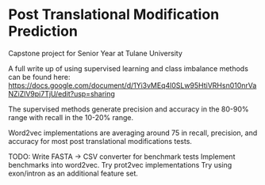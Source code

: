 # Post Translational Modification Prediction 
Capstone project for Senior Year at Tulane University 

A full write up of using supervised learning and class imbalance methods can be found here: https://docs.google.com/document/d/1Yi3vMEq4l0SLw95HtiVRHsn010nrVaNZiZlV9pi7TjU/edit?usp=sharing 


The supervised methods generate precision and accuracy in the 80-90% range with recall in the 10-20% range.


Word2vec implementations are averaging around 75 in recall, precision, and accuracy for most post translational modifications tests. 


TODO:
Write FASTA -> CSV converter for benchmark tests
Implement benchmarks into word2vec.
Try prot2vec implementations
Try using exon/intron as an additional feature set.
